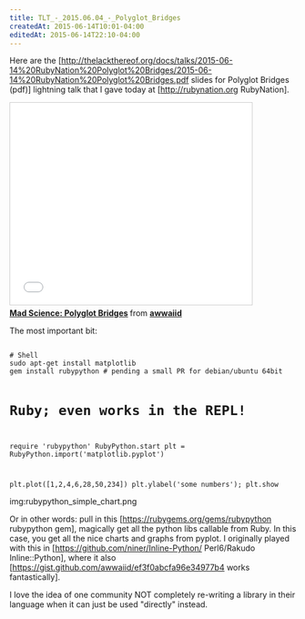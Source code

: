 ```yaml
---
title: TLT_-_2015.06.04_-_Polyglot_Bridges
createdAt: 2015-06-14T10:01-04:00
editedAt: 2015-06-14T22:10-04:00
---
```


Here are the [http://thelackthereof.org/docs/talks/2015-06-14%20RubyNation%20Polyglot%20Bridges/2015-06-14%20RubyNation%20Polyglot%20Bridges.pdf slides for Polyglot Bridges (pdf)] lightning talk that I gave today at [http://rubynation.org RubyNation].

<html><iframe src="//www.slideshare.net/slideshow/embed_code/key/uQ0bH4VEo6wqF" width="425" height="355" frameborder="0" marginwidth="0" marginheight="0" scrolling="no" style="border:1px solid #CCC; border-width:1px; margin-bottom:5px; max-width: 100%;" allowfullscreen> </iframe> <div style="margin-bottom:5px"> <strong> <a href="//www.slideshare.net/awwaiid/mad-science-a-dash-of-polyglot" title="Mad Science: Polyglot Bridges" target="_blank">Mad Science: Polyglot Bridges</a> </strong> from <strong><a href="//www.slideshare.net/awwaiid" target="_blank">awwaiid</a></strong> </div></html>

The most important bit:

<code>
# Shell
sudo apt-get install matplotlib
gem install rubypython # pending a small PR for debian/ubuntu 64bit

# Ruby; even works in the REPL!
require 'rubypython'
RubyPython.start
plt = RubyPython.import('matplotlib.pyplot')

plt.plot([1,2,4,6,28,50,234])
plt.ylabel('some numbers');
plt.show
</code>

img:rubypython_simple_chart.png

Or in other words: pull in this [https://rubygems.org/gems/rubypython rubypython gem], magically get all the python libs callable from Ruby. In this case, you get all the nice charts and graphs from pyplot. I originally played with this in [https://github.com/niner/Inline-Python/ Perl6/Rakudo Inline::Python], where it also [https://gist.github.com/awwaiid/ef3f0abcfa96e34977b4 works fantastically].

I love the idea of one community NOT completely re-writing a library in their language when it can just be used "directly" instead.

